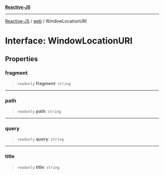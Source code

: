 [**Reactive-JS**](../../README.md)

***

[Reactive-JS](../../README.md) / [web](../README.md) / WindowLocationURI

# Interface: WindowLocationURI

## Properties

### fragment

> `readonly` **fragment**: `string`

***

### path

> `readonly` **path**: `string`

***

### query

> `readonly` **query**: `string`

***

### title

> `readonly` **title**: `string`
